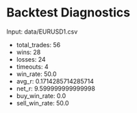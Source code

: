 # Backtest Diagnostics

Input: data/EURUSD1.csv

- total_trades: 56
- wins: 28
- losses: 24
- timeouts: 4
- win_rate: 50.0
- avg_r: 0.1714285714285714
- net_r: 9.599999999999998
- buy_win_rate: 0.0
- sell_win_rate: 50.0

